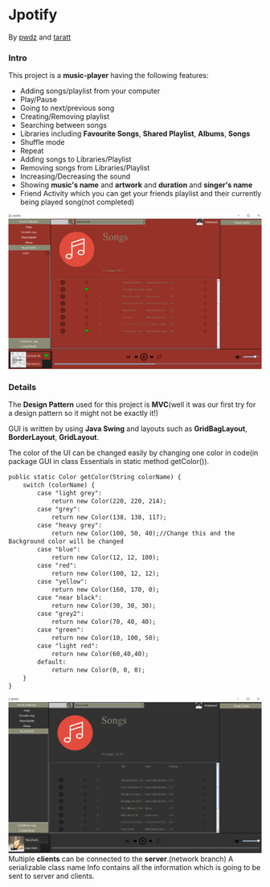 # Jpotify
By [pwdz](https://github.com/pwdz) and [taratt](https://github.com/taratt)
### Intro
This project is a **music-player** having the following features:
- Adding songs/playlist from your computer
- Play/Pause
- Going to next/previous song
- Creating/Removing playlist
- Searching between songs
- Libraries including **Favourite Songs**, **Shared Playlist**, **Albums**, **Songs**
- Shuffle mode
- Repeat
- Adding songs to Libraries/Playlist
- Removing songs from Libraries/Playlist
- Increasing/Decreasing the sound 
- Showing **music's name** and **artwork** and **duration** and **singer's name**
- Friend Activity which you can get your friends playlist and their currently being played song(not completed)  

![](ss/3.png)
### Details
The **Design Pattern** used for this project is **MVC**(well it was our first try for a design pattern so it might not be exactly it!)  

GUI is written by using **Java Swing** and layouts such as **GridBagLayout**, **BorderLayout**, **GridLayout**.  

The color of the UI can be changed easily by changing one color in code(in package GUI in class Essentials in static method getColor()).
```
public static Color getColor(String colorName) {
    switch (colorName) {
        case "light grey":
            return new Color(220, 220, 214);
        case "grey":
            return new Color(138, 138, 117);
        case "heavy grey":
            return new Color(100, 50, 40);//Change this and the Background color will be changed
        case "blue":
            return new Color(12, 12, 100);
        case "red":
            return new Color(100, 12, 12);
        case "yellow":
            return new Color(160, 170, 0);
        case "near black":
            return new Color(30, 30, 30);
        case "grey2":
            return new Color(70, 40, 40);
        case "green":
            return new Color(10, 100, 50);
        case "light red":
            return new Color(60,40,40);
        default:
            return new Color(0, 0, 0);
    }
}
```
![](ss/4.png)
Multiple **clients** can be connected to the **server**.(network branch)
A serializable class name Info contains all the information which is going to be sent to server and clients.
